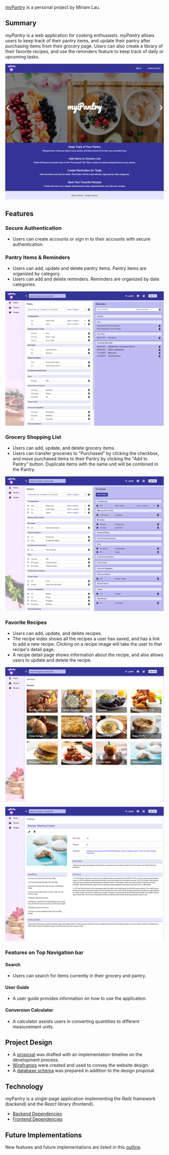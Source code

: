[myPantry](https://mypantry.herokuapp.com/#/) is a personal project by Miriam Lau.


## Summary

*myPantry* is a web application for cooking enthusiasts. *myPantry* allows users to keep track of their pantry items, and update their pantry after purchasing items from their grocery page. Users can also create a library of their favorite recipes, and use the reminders feature to keep track of daily or upcoming tasks.

![homepage](./docs/website_pics/homepage_pic.png)


## Features

### Secure Authentication
- Users can create accounts or sign in to their accounts with secure authentication.

### Pantry Items & Reminders
- Users can add, update and delete pantry items. Pantry items are organized by category.
- Users can add and delete reminders. Reminders are organized by date categories.

![pantry page](./docs/website_pics/pantry_and_reminder_pic.png)

### Grocery Shopping List
- Users can add, update, and delete grocery items.
- Users can transfer groceries to "Purchased" by clicking the checkbox, and move purchased items to their Pantry by clicking the "Add to Pantry" button. Duplicate items with the same unit will be combined in the Pantry.

![grocery page](./docs/website_pics/grocery_pic.png)

### Favorite Recipes
- Users can add, update, and delete recipes.
- The recipe index shows all the recipes a user has saved, and has a link to add a new recipe. Clicking on a recipe image will take the user to that recipe's detail page.
- A recipe detail page shows information about the recipe, and also allows users to update and delete the recipe.

![recipe index page](./docs/website_pics/recipe_index_pic.png)

![recipe detail page](./docs/website_pics/recipe_detail_pic.png)

### Features on Top Navigation bar

#### Search
- Users can search for items currently in their grocery and pantry.

#### User Guide
- A user guide provides information on how to use the application.

#### Conversion Calculator
- A calculator assists users in converting quantities to different measurement units.


## Project Design
- A [proposal](./docs/proposal/development_README.md) was drafted with an implementation timeline on the development process.
- [Wireframes](./docs/proposal/wireframe_doc.md) were created and used to convey the website design.
- A [database schema](./docs/proposal/schema.md) was prepared in addition to the design proposal.


## Technology
myPantry is a single-page application implementing the *Rails* framework (backend) and the *React* library (frontend).
- [Backend Dependencies](./docs/backend_tech.md)
- [Frontend Dependencies](./docs/frontend_tech.md)


## Future Implementations
New features and future implementations are listed in this
[outline](./docs/future_implementations.md).
